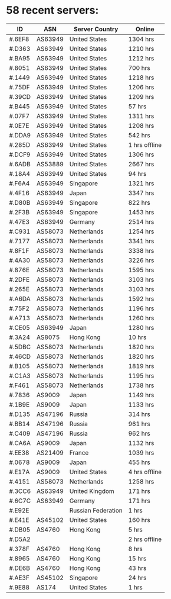 # 58 recent servers:

| ID | ASN | Server Country | Online |
| ------ | ------ | ------ | ------ |
| #.6EF8 | AS63949 | United States | 1304 hrs |
| #.D363 | AS63949 | United States | 1210 hrs |
| #.BA95 | AS63949 | United States | 1212 hrs |
| #.8051 | AS63949 | United States | 700 hrs |
| #.1449 | AS63949 | United States | 1218 hrs |
| #.75DF | AS63949 | United States | 1206 hrs |
| #.39CD | AS63949 | United States | 1209 hrs |
| #.B445 | AS63949 | United States | 57 hrs |
| #.07F7 | AS63949 | United States | 1311 hrs |
| #.0E7E | AS63949 | United States | 1208 hrs |
| #.DDA9 | AS63949 | United States | 542 hrs |
| #.285D | AS63949 | United States | 1 hrs offline |
| #.DCF9 | AS63949 | United States | 1306 hrs |
| #.6ADB | AS53889 | United States | 2667 hrs |
| #.18A4 | AS63949 | United States | 94 hrs |
| #.F6A4 | AS63949 | Singapore | 1321 hrs |
| #.4F16 | AS63949 | Japan | 3347 hrs |
| #.D80B | AS63949 | Singapore | 822 hrs |
| #.2F3B | AS63949 | Singapore | 1453 hrs |
| #.47E3 | AS63949 | Germany | 2514 hrs |
| #.C931 | AS58073 | Netherlands | 1254 hrs |
| #.7177 | AS58073 | Netherlands | 3341 hrs |
| #.8F1F | AS58073 | Netherlands | 3338 hrs |
| #.4A30 | AS58073 | Netherlands | 3226 hrs |
| #.876E | AS58073 | Netherlands | 1595 hrs |
| #.2DFE | AS58073 | Netherlands | 3103 hrs |
| #.265E | AS58073 | Netherlands | 3103 hrs |
| #.A6DA | AS58073 | Netherlands | 1592 hrs |
| #.75F2 | AS58073 | Netherlands | 1196 hrs |
| #.A713 | AS58073 | Netherlands | 1260 hrs |
| #.CE05 | AS63949 | Japan | 1280 hrs |
| #.3A24 | AS8075 | Hong Kong | 10 hrs |
| #.5DBC | AS58073 | Netherlands | 1820 hrs |
| #.46CD | AS58073 | Netherlands | 1820 hrs |
| #.B105 | AS58073 | Netherlands | 1819 hrs |
| #.C1A3 | AS58073 | Netherlands | 1195 hrs |
| #.F461 | AS58073 | Netherlands | 1738 hrs |
| #.7836 | AS9009 | Japan | 1149 hrs |
| #.1B9E | AS9009 | Japan | 1133 hrs |
| #.D135 | AS47196 | Russia | 314 hrs |
| #.BB14 | AS47196 | Russia | 961 hrs |
| #.C409 | AS47196 | Russia | 962 hrs |
| #.CA6A | AS9009 | Japan | 1132 hrs |
| #.EE38 | AS21409 | France | 1039 hrs |
| #.0678 | AS9009 | Japan | 455 hrs |
| #.E17A | AS9009 | United States | 4 hrs offline |
| #.4151 | AS58073 | Netherlands | 1258 hrs |
| #.3CC6 | AS63949 | United Kingdom | 171 hrs |
| #.6C7C | AS63949 | Germany | 171 hrs |
| #.E92E |  | Russian Federation | 1 hrs |
| #.E41E | AS45102 | United States | 160 hrs |
| #.DB05 | AS4760 | Hong Kong | 5 hrs |
| #.D5A2 |  |  | 2 hrs offline |
| #.378F | AS4760 | Hong Kong | 8 hrs |
| #.8965 | AS4760 | Hong Kong | 15 hrs |
| #.DE6B | AS4760 | Hong Kong | 43 hrs |
| #.AE3F | AS45102 | Singapore | 24 hrs |
| #.9E88 | AS174 | United States | 1 hrs |

